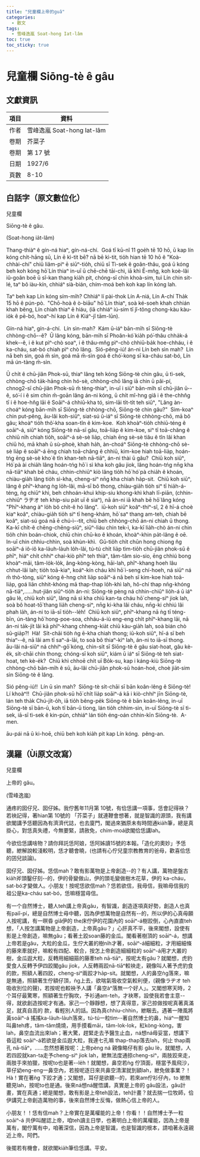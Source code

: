 ```yaml
---
title: "兒童欄上帝的guâ"
categories:
  - 散文
tags:
  - 雪峰逸嵐 Soat-hong Iat-lâm
toc: true
toc_sticky: true
---
```


# 兒童欄 Siōng-tè ê gâu

## 文獻資訊

| 項目 | 資料 |
|---|---|
| 作者 | 雪峰逸嵐 Soat-hong Iat-lâm |
| 卷期 | 芥菜子 |
| 卷期 | 第 17 號 |
| 日期 | 1927/6 |
| 頁數 | 8-10 |

## 白話字（原文數位化）

兒童欄

Siōng-tè ê gâu.

(Soat-hong ia̍t-lâm)

Thang-thiàⁿ ê gín-ná hiaⁿ, gín-ná-chí.  Goá tī kū-nî 11 goe̍h tē 10 hō, ū kap lín kóng chi̍t-hāng sū, Lín ē kì-tit bē? nā bē kì-tit, tio̍h hian tē 10 hō ê "Koà-chhài-chí" chiū liâm-piⁿ ē siūⁿ-tio̍h, chiū sī Tì-sek ê goân-thâu, goá ū kóng beh koh kóng hō͘ Lín thiaⁿ in-uī ū chē-chē tāi-chì, iā khì Ē-mn̂g, koh koè-lâi iû-goân boē ū sî-kan thang kia̍h pit, chóng-sī chin khoà-sim, tuì Lín chin sit-lé, taⁿ bô iàu-kín, chhiáⁿ sià-bián, chím-moá beh koh kap lín kóng lah.

Taⁿ beh kap Lín kóng sím-mi̍h? Chhiáⁿ lí pài-thok Lín A-niá, Lín A-chí Tha̍k 15 hō ê pún-pò.  "Chō-hoà ê ò-biāu" hō͘ Lín thiaⁿ, soà ké-soeh khah chhián khah bêng, Lín chiah thiaⁿ ē hiáu, (iā chhiáⁿ iú-sim tī jî-tông chong-kàu kàu-io̍k ê pē-bó, hoaⁿ-hí kap Lín ê Kiáⁿ-jî tām-lūn).

Gín-ná hiaⁿ, gín-á-chí.  Lín sìn-mah?  Kám ū-iáⁿ bān-mi̍h sī Siōng-tè chhòng-chō--ê?  Ū lâng kóng, bān-mi̍h sī Phoân-kó͘ kia̍h pó͘-thâu chha̍k-á khek--ê, i ê kut pìⁿ-chò soaⁿ, i ê thâu-mn̂g pìⁿ-chò chhiū-ba̍k hoe-chháu, i ê ka-cháu, sat-bó chiah pìⁿ chò lâng.  Sió-pêng-iú! án-ni Lín beh sìn mah?  Lín nā beh sìn, goá m̄ sìn, goá mā m̄-sìn goá ê chó͘-kong sī ka-cháu sat-bó, Lín mā ún-tàng m̄-sìn.

Ū chi̍t ê chū-jiân Phok-sū, thiaⁿ lâng teh kóng Siōng-tè chin gâu, ū tì-sek, chhòng-chō ta̍k-hāng chin hó-sè, chhòng-chō lâng iā chin ū pâi-pí, chnog2-sī chū-jiân Phok-sū m̄ tèng-thiaⁿ, in-uī i siūⁿ bān-mi̍h sī chū-jiân ū--ê, só͘-í i ê sim chin m̄-goān lâng án-ni kóng, ū chi̍t mî-hng giâ i ê the-chhn̂g tī i ê hoe-hn̂g lāi ê Soāiⁿ-á chhiū-kha tó, sim-lāi ti̍t-ti̍t teh siūⁿ, "Lâng àn-choáⁿ kóng bān-mi̍h sī Siōng-tè chhòng-chō, Siōng-tè chin gâu?"  Sim-koaⁿ chin put-pêng, āu-lâi koh-siūⁿ, siat-sú ū-iáⁿ sī Siōng-tè chhòng-chō, mā bô gâu; khoàⁿ tio̍h thô͘-kha soan-tîn ê kim-koe.  Koh khoàⁿ-tio̍h chhiū-téng ê soāiⁿ-á, siūⁿ kóng Siōng-tè nā-sī gâu, toā-lia̍p ê kim-koe, siⁿ tī toā-châng ê chhiū ni̍h chiah tio̍h, soāiⁿ-á sè-sè lia̍p, chiah ēng sè-sè tiâu ê tîn lâi khan chiū hó, mā khah ū sù-phoè, khah ha̍h, àn-choáⁿ Siōng-tè chhòng-chō sè-sè lia̍p ê soāiⁿ-á ēng chiah toā-châng ê chhiū, kim-koe hiah toā-lia̍p, hoán-tńg ēng sè-sè kho͘ ê tîn khan-teh nā-tiāⁿ, án-ni thài ū gâu?  Chiū koh siūⁿ, Hó͘ pà ài chia̍h lâng hoán-tńg hō͘ i sì kha koh gâu jiok, lâng hoán-tńg nn̄g kha nā-tiāⁿ khah bē cháu, chhin-chhiūⁿ kiò lâng tio̍h hō͘ hó͘ pà chia̍h ê khoán, chiàu-gia̍h lâng tio̍h sì-kha, cheng-siⁿ nn̄g kha chiah ha̍p-sit.  Chiū koh siūⁿ, lâng ê phīⁿ-khang ǹg lo̍h-lâi, mā-sī bô thong, chiàu-gia̍h tio̍h siⁿ tī hia̍h-á-téng, ǹg chiūⁿ khì, beh chhoán-khuì khip-siu khong-khì khah lī-piān, (chhin-chhiūⁿ ラヂオ teh khip-siu pa̍t uī ê siaⁿ), nā án-ni iā khah bē hō͘ lâng kóng "Phīⁿ-khang àⁿ lo̍h bô chi̍t-ê hó lâng".  iū-koh siūⁿ koâⁿ-thiⁿ-sî, 2 ê hī-á choè kiaⁿ koâⁿ, chiàu-gia̍h tio̍h siⁿ tī heng-khám, hō͘ saⁿ thang am-teh, chiah bē koâⁿ, siat-sú goá nā ē chú-ì--tit, chiū beh chhòng-chō án-ni chiah ū thong.  Ka-kī chi̍t-ê chēng-chēng-siūⁿ, siūⁿ-liáu chin tek-ì, ka-kī lia̍h-chò án-ni chin tio̍h chin boán-chiok, chiū chin chū-ko ê khoán, khoàⁿ-khin pa̍t-lâng ê oē.  In-uī chin chhiu-chhìn, soà khùn-khì.  Gū-tio̍h chi̍t chūn hong chiong n̂g soāiⁿ-á iô-iô ka-la̍uh-la̍uh lo̍h-lâi, tú-tú chi̍t lia̍p tìm-tio̍h chū-jiân phok-sū ê phīⁿ, hiáⁿ chi̍t chhíⁿ chai-kiò phīⁿ teh thiàⁿ, tâm-tâm sio-sio, ēng chhiú bong khoàⁿ-māi, tâm-lo̍k-lo̍k, âng-kòng-kòng, hāi-lah, phīⁿ-khang hoeh lâu chhut-lâi lah; tio̍h toā-kiaⁿ, koáⁿ-kín cháu khì hō͘ i-seng chí-hoeh, ná siūⁿ ná m̄ thò-tòng, siūⁿ kóng ê-hng chit lia̍p soāiⁿ-á nā beh sī kim-koe hiah toā-lia̍p, goá liān chhit-khóng mā thap-thap lo̍h-khì lah, hô-chí thap nn̄g-khóng nā-tiāⁿ,......hut-jiân siūⁿ-tio̍h án-ni: Siōng-tè pèng ná chhin-chiūⁿ lio̍h-á ū iáⁿ gâu lè, chiū koh siūⁿ, lâng nā sì kha chiū kan-ta cháu hō͘ cheng-siⁿ jiok lah, soà bô hoat-tō͘ thang lia̍h cheng-siⁿ, nn̄g ki-kha lâi cháu, nn̄g-ki chhiú lâi phah la̍h, án-ni to iā-sī tio̍h--le̍h!  Chiū koh siūⁿ, phīⁿ-khang nā ǹg tī téng-bīn, ún-tàng hō͘ hong-poe-soa, chháu-á-iù eng-eng chi̍t phīⁿ-khang lāi, nā án-ni ta̍k-ji̍t lâi kā phīⁿ-khang chheng-kia̍t chiū kàu-gia̍h lah, soà bián chò sū-gia̍p?!  Hà!  Si̍t-chāi tio̍h ǹg ē-kha chiah thong; iū-koh siūⁿ, hī-á sī beh thiaⁿ--ê, nā lâi am tī saⁿ-á-lāi, to soà bô thiaⁿ-kìⁿ lah, án-ni to iā-sī thong.  āu-lâi ná-siūⁿ ná chhíⁿ-gō͘ kóng, chin-si̍t sī Siōng-tè ê gâu siat-hoat, gâu kè-e̍k, si̍t-chāi chin thong; chóng-sī koh siūⁿ, kiám ū iáⁿ sī Siōng-tè teh siat-hoat, teh kè-e̍k?  Chiū khì chhoē chi̍t uī Bo̍k-su, kap i káng-kiù Siōng-tè chhòng-chō bān-mi̍h ê sū, āu-lâi chū-jiân phok-sū hoán-hoé, choè jia̍t-sim sìn Siōng-tè ê lâng.

Sió pêng-iú!!  Lín ū sìn mah?  Siōng-tè si̍t-chāi sī bān koân-lêng ê Siōng-tè!  Lí khoàⁿ!!  Chū-jiân phok-sū hō͘ chi̍t lia̍p soāiⁿ-á kā i kiò-chhíⁿ jīn Siōng-tè, lán teh tha̍k Chú-ji̍t-o̍h, iā tio̍h bêng-pe̍k Siōng-tè ê bān koân-lêng, in-uī Siōng-tè sī bān-ū, koh tī bān-ū tiong, lán tio̍h chhim-sìn, in-uī Siōng-tè sī tì-sek, iā-sī tì-sek ê kin-pún, chhiáⁿ lán tio̍h éng-oán chhin-kīn Siōng-tè.  A-men.

āu-pái nā ū ki-hoē, chiū beh koh kia̍h pit kap Lín kóng.  pêng-an.

## 漢羅（Ùi原文改寫）

兒童欄

上帝的 gâu。

(雪峰逸嵐)

通疼的囡仔兄、囡仔姊。我佇舊年11月第 10號，有佮恁講一項事，恁會記得袂？若袂記得，著hian第 10號的 「芥菜子」就連鞭會想著，就是智識的源頭，我有講欲閣講予恁聽因為有濟濟代誌，也去廈門，閣過來猶原未有時間通kia̍h筆，總是真掛心，對恁真失禮，今無要緊，請赦免，chím-moá欲閣佮恁講lah。

今欲佮恁講啥物？請你拜託恁阿娘，恁阿姊讀15號的本報。「造化的奧妙」予恁聽，紲解說較淺較明，恁才聽會曉，(也請有心佇兒童宗教教育的爸母，歡喜佮恁的囝兒談論)。

囡仔兄、囡仔姊。恁信mah？敢有影萬物是上帝創造--的？有人講，萬物是盤古 kia̍h斧頭鑿仔刻--的，伊的骨變做山，伊的頭毛變做樹木花草，伊的 ka-cháu，sat-bó才變做人。小朋友！按呢恁欲信mah？恁若欲信，我毋信，我嘛毋信我的祖公是ka-cháu sat-bó，恁嘛穩當毋信。

有一个自然博士，聽人teh講上帝真gâu，有智識，創造逐項真好勢，創造人也真有paiî-pí，總是自然博士毋中聽，因為伊想萬物是自然有--的，所以伊的心真毋願人按呢講，有一暝昏 giâ伊的 the床佇伊的花園內的 soāiⁿ-á樹跤倒，心內直直teh想，「人按怎講萬物是上帝創造，上帝真gâu？」心肝真不平，後來閣想，設使有影是上帝創造，嘛無gâu；看著土跤soan藤的金瓜。閣看著樹頂的 soāiⁿ-á，想講上帝若是gâu，大粒的金瓜，生佇大叢的樹ni̍h才著，soāiⁿ-á細細粒，才用細細條的藤來牽就好，嘛較有四配、較合，按怎上帝創造細細粒的 soāiⁿ-á用才大叢的樹，金瓜遐大粒，反轉用細細箍的藤牽teh nā-tiāⁿ，按呢太有gâu？就閣想，虎豹愛食人反轉予伊四跤閣gâu jiok，人反轉兩跤nā-tiāⁿ較袂走，親像叫人著予虎豹食的款，照額人著四跤，cheng-siⁿ兩跤才ha̍p-sit。就閣想，人的鼻空ǹg落來，嘛是無通，照額著生佇額仔頂，ǹg上去，欲喘氣吸收空氣較利便，(親像ラヂオ teh吸收別位的聲)，若按呢也較袂予人講「鼻空àⁿ落無一个好人」。又閣想寒天時，2个耳仔最驚寒，照額著生佇胸坎，予衫通am-teh，才袂寒，設使我若會主意--得，就欲創造按呢才有通。家己一个靜靜想，想了真得意，家己掠做按呢真著真滿足，就真自高的 款，看輕別人的話。因為真chhiu-chhìn，紲睏去。遇著一陣風將黃soāiⁿ-á 搖搖ka-la̍uh-la̍uh落來，tú-tú一粒tìm--著自然博士的鼻，hiáⁿ一醒知叫鼻teh疼，tâm-tâm燒燒，用手摸看māi，tâm-lok-lok，紅kòng-kòng，害lah，鼻空血流出來lah；著大驚，趕緊走去予醫生止血，ná想ná毋妥當，想講下昏這粒 soāiⁿ-á若欲是金瓜遐大粒，我連七孔嘛 thap-thap落去lah，何止 thap兩孔 nā-tiāⁿ，......忽然想著按呢：上帝pèng ná 親像略仔有影 gâu lè，就閣想，人若四跤就kan-ta走予cheng-siⁿ jiok lah，紲無法度通掠cheng-siⁿ，兩肢跤來走，兩肢手來拍獵，按呢to也是著--le̍h！就閣想，鼻空若ǹg 佇頂面，穩當予風飛沙，草仔幼eng-eng一鼻空內，若按呢逐日來共鼻空清潔就到額lah，紲免做事業？！Hà！實在著ǹg 下跤才通；又閣想，耳仔是欲聽--的，若來am佇衫仔內，to 紲無聽見lah，按呢to也是通。後來ná想ná醒悟講，真實是上帝的 gâu設法，gâu計畫，實在真通；總是閣想，敢有影是上帝teh設法，teh計畫？就去揣一位牧師，佮伊講究上帝創造萬物的事，後來自然博士反悔，做熱心信上帝的人。

小朋友！！恁有信mah？上帝實在是萬權能的上帝！你看！！自然博士予一粒soāiⁿ-á 共伊叫醒認上帝，咱teh讀主日學，也著明白上帝的萬權能，因為上帝是萬有，閣佇萬有中，咱著深信，因為上帝是智識，也是智識的根本，請咱著永遠親近上帝。阿們。

後擺若有機會，就欲閣kia̍h筆佮恁講。平安。
